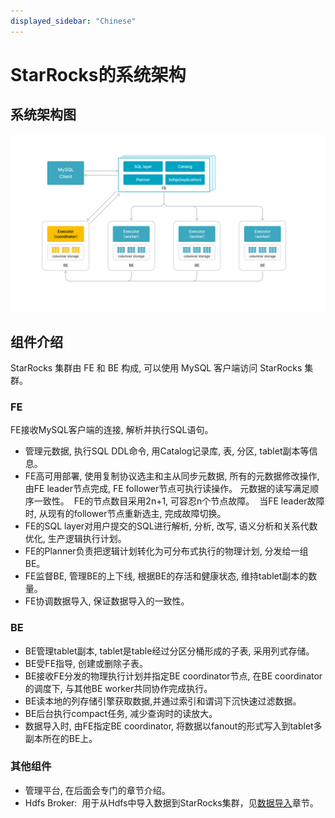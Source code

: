 ```yaml
---
displayed_sidebar: "Chinese"
---
```


# StarRocks的系统架构

## 系统架构图

![architecture](../assets/2.1-1.png)

## 组件介绍

StarRocks 集群由 FE 和 BE 构成, 可以使用 MySQL 客户端访问 StarRocks 集群。

### FE

FE接收MySQL客户端的连接, 解析并执行SQL语句。

* 管理元数据, 执行SQL DDL命令, 用Catalog记录库, 表, 分区, tablet副本等信息。
* FE高可用部署, 使用复制协议选主和主从同步元数据, 所有的元数据修改操作, 由FE leader节点完成, FE follower节点可执行读操作。 元数据的读写满足顺序一致性。  FE的节点数目采用2n+1, 可容忍n个节点故障。  当FE leader故障时, 从现有的follower节点重新选主, 完成故障切换。
* FE的SQL layer对用户提交的SQL进行解析, 分析, 改写, 语义分析和关系代数优化, 生产逻辑执行计划。
* FE的Planner负责把逻辑计划转化为可分布式执行的物理计划, 分发给一组BE。
* FE监督BE, 管理BE的上下线, 根据BE的存活和健康状态, 维持tablet副本的数量。
* FE协调数据导入, 保证数据导入的一致性。

### BE

* BE管理tablet副本, tablet是table经过分区分桶形成的子表, 采用列式存储。
* BE受FE指导, 创建或删除子表。
* BE接收FE分发的物理执行计划并指定BE coordinator节点, 在BE coordinator的调度下, 与其他BE worker共同协作完成执行。
* BE读本地的列存储引擎获取数据,并通过索引和谓词下沉快速过滤数据。
* BE后台执行compact任务, 减少查询时的读放大。
* 数据导入时, 由FE指定BE coordinator, 将数据以fanout的形式写入到tablet多副本所在的BE上。

### 其他组件

* 管理平台, 在后面会专门的章节介绍。
* Hdfs Broker:  用于从Hdfs中导入数据到StarRocks集群，见[数据导入](../loading/Loading_intro.md)章节。
